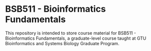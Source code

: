 # BSB511 - Bioinformatics Fundamentals
This repository is intended to store course material for BSB511 - Bioinformatics Fundamentals, a graduate-level course taught at GTU Bioinformatics and Systems Biology Graduate Program.
